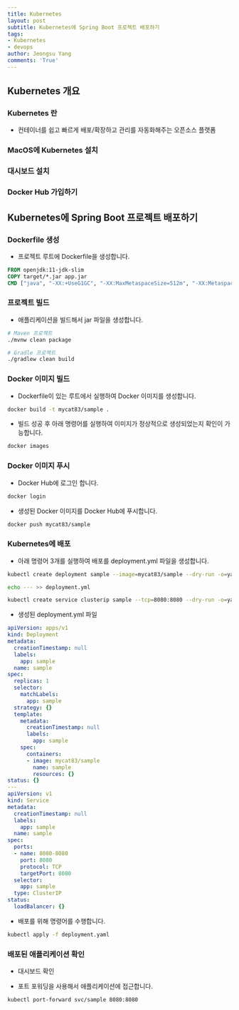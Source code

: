 ```yaml
---
title: Kubernetes
layout: post
subtitle: Kubernetes에 Spring Boot 프로젝트 배포하기
tags:
- Kubernetes
- devops
author: Jeongsu Yang
comments: 'True'
---
```


## Kubernetes 개요

### Kubernetes 란

- 컨테이너를 쉽고 빠르게 배포/확장하고 관리를 자동화해주는 오픈소스 플랫폼

### MacOS에 Kubernetes 설치

### 대시보드 설치

### Docker Hub 가입하기

## Kubernetes에 Spring Boot 프로젝트 배포하기

### Dockerfile 생성

- 프로젝트 루트에 Dockerfile을 생성합니다.

```dockerfile
FROM openjdk:11-jdk-slim
COPY target/*.jar app.jar
CMD ["java", "-XX:+UseG1GC", "-XX:MaxMetaspaceSize=512m", "-XX:MetaspaceSize=256m", "-jar", "app.jar"]
```

### 프로젝트 빌드

- 애플리케이션을 빌드해서 jar 파일을 생성합니다.

```bash
# Maven 프로젝트
./mvnw clean package

# Gradle 프로젝트
./gradlew clean build
```

### Docker 이미지 빌드

- Dockerfile이 있는 루트에서 실행하여 Docker 이미지를 생성합니다.

```bash
docker build -t mycat83/sample .
```

- 빌드 성공 후 아래 명령어를 실행하여 이미지가 정상적으로 생성되었는지 확인이 가능합니다.

```bash
docker images
```

### Docker 이미지 푸시

- Docker Hub에 로그인 합니다.

```bash
docker login
```

- 생성된 Docker 이미지를 Docker Hub에 푸시합니다.

```bash
docker push mycat83/sample
```

### Kubernetes에 배포

- 아래 명령어 3개를 실행하여 배포를 deployment.yml 파일을 생성합니다.

```bash
kubectl create deployment sample --image=mycat83/sample --dry-run -o=yaml > deployment.yml

echo --- >> deployment.yml

kubectl create service clusterip sample --tcp=8080:8080 --dry-run -o=yaml >> deployment.yml
```

- 생성된 deployment.yml 파일

```yaml
apiVersion: apps/v1
kind: Deployment
metadata:
  creationTimestamp: null
  labels:
    app: sample
  name: sample
spec:
  replicas: 1
  selector:
    matchLabels:
      app: sample
  strategy: {}
  template:
    metadata:
      creationTimestamp: null
      labels:
        app: sample
    spec:
      containers:
      - image: mycat83/sample
        name: sample
        resources: {}
status: {}
---
apiVersion: v1
kind: Service
metadata:
  creationTimestamp: null
  labels:
    app: sample
  name: sample
spec:
  ports:
  - name: 8080-8080
    port: 8080
    protocol: TCP
    targetPort: 8080
  selector:
    app: sample
  type: ClusterIP
status:
  loadBalancer: {}
```

- 배포를 위해 명령어를 수행합니다.

```bash
kubectl apply -f deployment.yaml
```

### 배포된 애플리케이션 확인

- 대시보드 확인

- 포트 포워딩을 사용해서 애플리케이션에 접근합니다.

```bash
kubectl port-forward svc/sample 8080:8080
```
